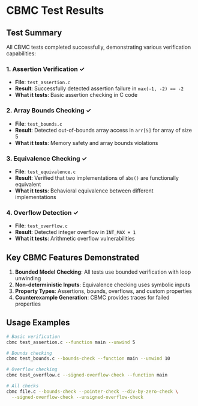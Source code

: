 # CBMC Test Results

## Test Summary

All CBMC tests completed successfully, demonstrating various verification capabilities:

### 1. Assertion Verification ✓
- **File**: `test_assertion.c`
- **Result**: Successfully detected assertion failure in `max(-1, -2) == -2`
- **What it tests**: Basic assertion checking in C code

### 2. Array Bounds Checking ✓
- **File**: `test_bounds.c`
- **Result**: Detected out-of-bounds array access in `arr[5]` for array of size 5
- **What it tests**: Memory safety and array bounds violations

### 3. Equivalence Checking ✓
- **File**: `test_equivalence.c`
- **Result**: Verified that two implementations of `abs()` are functionally equivalent
- **What it tests**: Behavioral equivalence between different implementations

### 4. Overflow Detection ✓
- **File**: `test_overflow.c`
- **Result**: Detected integer overflow in `INT_MAX + 1`
- **What it tests**: Arithmetic overflow vulnerabilities

## Key CBMC Features Demonstrated

1. **Bounded Model Checking**: All tests use bounded verification with loop unwinding
2. **Non-deterministic Inputs**: Equivalence checking uses symbolic inputs
3. **Property Types**: Assertions, bounds, overflows, and custom properties
4. **Counterexample Generation**: CBMC provides traces for failed properties

## Usage Examples

```bash
# Basic verification
cbmc test_assertion.c --function main --unwind 5

# Bounds checking
cbmc test_bounds.c --bounds-check --function main --unwind 10

# Overflow checking
cbmc test_overflow.c --signed-overflow-check --function main

# All checks
cbmc file.c --bounds-check --pointer-check --div-by-zero-check \
  --signed-overflow-check --unsigned-overflow-check
```